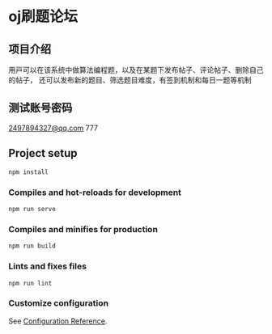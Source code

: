 # oj刷题论坛

## 项目介绍
⽤⼾可以在该系统中做算法编程题，以及在某题下发布帖⼦、评论帖⼦、删除自己的帖子，
还可以发布新的题⽬、筛选题目难度，有签到机制和每⽇⼀题等机制

## 测试账号密码
2497894327@qq.com
777
## Project setup
```
npm install
```

### Compiles and hot-reloads for development
```
npm run serve
```

### Compiles and minifies for production
```
npm run build
```

### Lints and fixes files
```
npm run lint
```

### Customize configuration
See [Configuration Reference](https://cli.vuejs.org/config/).
